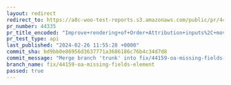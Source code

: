 ```yaml
---
layout: redirect
redirect_to: https://a8c-woo-test-reports.s3.amazonaws.com/public/pr/44335/api/index.html
pr_number: 44335
pr_title_encoded: "Improve+rendering+of+Order+Attribution+inputs%2C+move+it+fully+to+JS"
pr_test_type: api
last_published: "2024-02-26 11:55:28 +0000"
commit_sha: bd9bb0e86956d3637771a3686186c76b4c34d7d8
commit_message: "Merge branch 'trunk' into fix/44159-oa-missing-fields-element"
branch_name: fix/44159-oa-missing-fields-element
passed: true
---
```

